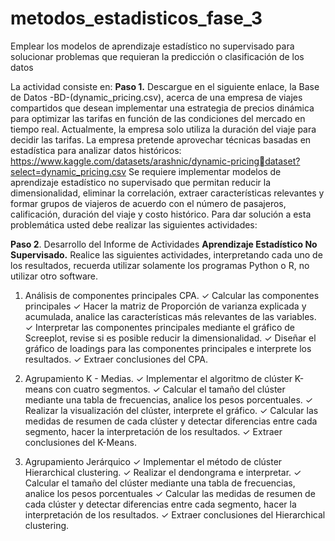 # metodos_estadisticos_fase_3
Emplear los modelos de aprendizaje estadístico no supervisado para solucionar problemas que requieran la predicción o clasificación de los datos

La actividad consiste en:
**Paso 1.** Descargue en el siguiente enlace, la Base de Datos -BD-(dynamic_pricing.csv), acerca de una empresa de viajes compartidos que desean implementar una estrategia de precios dinámica para optimizar las tarifas en función de las condiciones del mercado en tiempo real. Actualmente, la empresa solo utiliza la duración del viaje para decidir las tarifas. La empresa pretende aprovechar técnicas basadas en estadística para analizar datos históricos: https://www.kaggle.com/datasets/arashnic/dynamic-pricingdataset?select=dynamic_pricing.csv
Se requiere implementar modelos de aprendizaje estadístico no supervisado que permitan reducir la dimensionalidad, eliminar la correlación, extraer características relevantes y formar grupos de viajeros de acuerdo con el número de pasajeros, calificación, duración del viaje y costo histórico. 
Para dar solución a esta problemática usted debe realizar las siguientes actividades:

**Paso 2**. Desarrollo del Informe de Actividades
**Aprendizaje Estadístico No Supervisado.**
Realice las siguientes actividades, interpretando cada uno de los resultados, recuerda utilizar solamente los programas Python o R, no utilizar otro software.

1) Análisis de componentes principales CPA.
✓ Calcular las componentes principales
✓ Hacer la matriz de Proporción de varianza explicada y acumulada, analice las características más relevantes de las variables.
✓ Interpretar las componentes principales mediante el gráfico de Screeplot, revise si es posible reducir la dimensionalidad.
✓ Diseñar el gráfico de loadings para las componentes principales e interprete los resultados.
✓ Extraer conclusiones del CPA.

2) Agrupamiento K - Medias.
✓ Implementar el algoritmo de clúster K-means con cuatro segmentos.
✓ Calcular el tamaño del clúster mediante una tabla de frecuencias, analice los pesos porcentuales.
✓ Realizar la visualización del clúster, interprete el gráfico.
✓ Calcular las medidas de resumen de cada clúster y detectar diferencias entre cada segmento, hacer la interpretación de los resultados.
✓ Extraer conclusiones del K-Means.

4) Agrupamiento Jerárquico
✓ Implementar el método de clúster Hierarchical clustering.
✓ Realizar el dendongrama e interpretar.
✓ Calcular el tamaño del clúster mediante una tabla de frecuencias, analice los pesos porcentuales 
✓ Calcular las medidas de resumen de cada clúster y detectar diferencias entre cada segmento, hacer la interpretación de los resultados.
✓ Extraer conclusiones del Hierarchical clustering.
